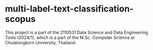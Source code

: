 # multi-label-text-classification-scopus
This project is a part of the 2110531 Data Science and Data Engineering Tools (2024/1), which is a part of the M.Sc. Computer Science at Chulalongkorn University, Thailand.
